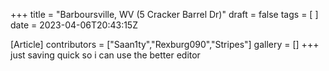 +++
title = "Barboursville, WV (5 Cracker Barrel Dr)"
draft = false
tags = [ ]
date = 2023-04-06T20:43:15Z

[Article]
contributors = ["Saan1ty","Rexburg090","Stripes"]
gallery = []
+++
just saving quick so i can use the better editor